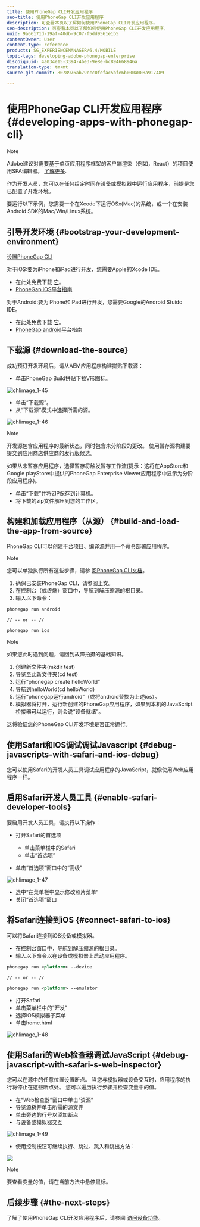 ```yaml
---
title: 使用PhoneGap CLI开发应用程序
seo-title: 使用PhoneGap CLI开发应用程序
description: 可查看本页以了解如何使用PhoneGap CLI开发应用程序。
seo-description: 可查看本页以了解如何使用PhoneGap CLI开发应用程序。
uuid: 9a66171d-19af-40db-9c07-f5dd9561e1b5
contentOwner: User
content-type: reference
products: SG_EXPERIENCEMANAGER/6.4/MOBILE
topic-tags: developing-adobe-phonegap-enterprise
discoiquuid: 4a034e15-3394-4be3-9e8e-bc894668946a
translation-type: tm+mt
source-git-commit: 8078976ab79ccc0fefac5bfe6b000a008a917489

---
```



# 使用PhoneGap CLI开发应用程序{#developing-apps-with-phonegap-cli}

>[!NOTE]
>
>Adobe建议对需要基于单页应用程序框架的客户端渲染（例如，React）的项目使用SPA编辑器。 [了解更多](/help/sites-developing/spa-overview.md).

作为开发人员，您可以在任何给定时间在设备或模拟器中运行应用程序，前提是您已配置了开发环境。

要运行以下示例，您需要一个在Xcode下运行OSx(Mac)的系统，或一个在安装Android SDK的Mac/Win/Linux系统。

## 引导开发环境 {#bootstrap-your-development-environment}

[设置PhoneGap CLI](https://docs.phonegap.com/en/4.0.0/guide_cli_index.md.html#The%20Command-Line%20Interface)

对于iOS:要为iPhone和iPad进行开发，您需要Apple的Xcode IDE。

* 在此处免费下载 [它](https://developer.apple.com/xcode/downloads/)。
* [PhoneGap iOS平台指南](https://docs.phonegap.com/en/4.0.0/guide_platforms_ios_index.md.html#iOS%20Platform%20Guide)

对于Android:要为iPhone和iPad进行开发，您需要Google的Android Stuido IDE。

* 在此处免费下载 [它](https://developer.android.com/sdk/index.html)。
* [PhoneGap android平台指南](https://docs.phonegap.com/en/4.0.0/guide_platforms_android_index.md.html#Android%20Platform%20Guide)

## 下载源 {#download-the-source}

成功预订开发环境后，请从AEM应用程序构建拼贴下载源：

* 单击PhoneGap Build拼贴下拉V形图标。

![chlimage_1-45](assets/chlimage_1-45.png)

* 单击“下载源”。
* 从“下载源”模式中选择所需的源。

![chlimage_1-46](assets/chlimage_1-46.png)

>[!NOTE]
>
>开发源包含应用程序的最新状态，同时包含未分阶段的更改。 使用暂存源构建要提交到应用商店供应商的发行版候选。
>
>如果从未暂存应用程序，选择暂存将触发暂存工作流(提示：这将在AppStore和Google playStore中提供的PhoneGap Enterprise Viewer应用程序中显示为分阶段应用程序)。

* 单击“下载”并将ZIP保存到计算机。
* 将下载的zip文件解压到您的工作区。

## 构建和加载应用程序（从源） {#build-and-load-the-app-from-source}

PhoneGap CLI可以创建平台项目、编译源并用一个命令部署应用程序。

>[!NOTE]
>
>您可以单独执行所有这些步骤，请参 [阅PhoneGap CLI文档](https://phonegap.com/blog/2014/11/13/phonegap-cli-3-6-3/)。

1. 确保已安装PhoneGap CLI，请参阅上文。
1. 在控制台（或终端）窗口中，导航到解压缩源的根目录。
1. 输入以下命令：

```xml
phonegap run android

// -- or -- //

phonegap run ios
```

>[!NOTE]
>
>如果您此时遇到问题，请回到故障拍摄的基础知识。
>
>1. 创建新文件夹(mkdir test)
>1. 导览至此新文件夹(cd test)
>1. 运行“phonegap create helloWorld”
>1. 导航到helloWorld(cd helloWorld)
>1. 运行“phonegap运行android”（或将android替换为上述ios）。
>1. 模拟器将打开，运行新创建的PhoneGap应用程序，如果到本机的JavaScript桥接器可以运行，则会说“设备就绪”。
>
>
这将验证您的PhoneGap CLI开发环境是否正常运行。

## 使用Safari和IOS调试调试Javascript {#debug-javascripts-with-safari-and-ios-debug}

您可以使用Safari的开发人员工具调试应用程序的JavaScript，就像使用Web应用程序一样。

## 启用Safari开发人员工具 {#enable-safari-developer-tools}

要启用开发人员工具，请执行以下操作：

* 打开Safari的首选项

   * 单击菜单栏中的Safari
   * 单击“首选项”

* 单击“首选项”窗口中的“高级”

![chlimage_1-47](assets/chlimage_1-47.png)

* 选中“在菜单栏中显示修改照片菜单”
* 关闭“首选项”窗口

## 将Safari连接到iOS {#connect-safari-to-ios}

可以将Safari连接到iOS设备或模拟器。

* 在控制台窗口中，导航到解压缩源的根目录。
* 输入以下命令以在设备或模拟器上启动应用程序。

```xml
phonegap run <platform> --device

// -- or -- //

phonegap run <platform> --emulator
```

* 打开Safari
* 单击菜单栏中的“开发”
* 选择iOS模拟器子菜单
* 单击home.html

![chlimage_1-48](assets/chlimage_1-48.png)

## 使用Safari的Web检查器调试JavaScript {#debug-javascript-with-safari-s-web-inspector}

您可以在源中的任意位置设置断点。 当您与模拟器或设备交互时，应用程序的执行将停止在这些断点处。 您可以遍历执行步骤并检查变量中的值。

* 在“Web检查器”窗口中单击“资源”
* 导览源树并单击所需的源文件
* 单击旁边的行号以添加断点
* 与设备或模拟器交互

![chlimage_1-49](assets/chlimage_1-49.png)

* 使用控制按钮可继续执行、跳过、跳入和跳出方法：

![](do-not-localize/chlimage_1-4.png)

>[!NOTE]
>
>要查看变量的值，请在当前方法中悬停鼠标。

## 后续步骤 {#the-next-steps}

了解了使用PhoneGap CLI开发应用程序后，请参阅 [访问设备功能](/help/mobile/phonegap-access-device-features.md)。

